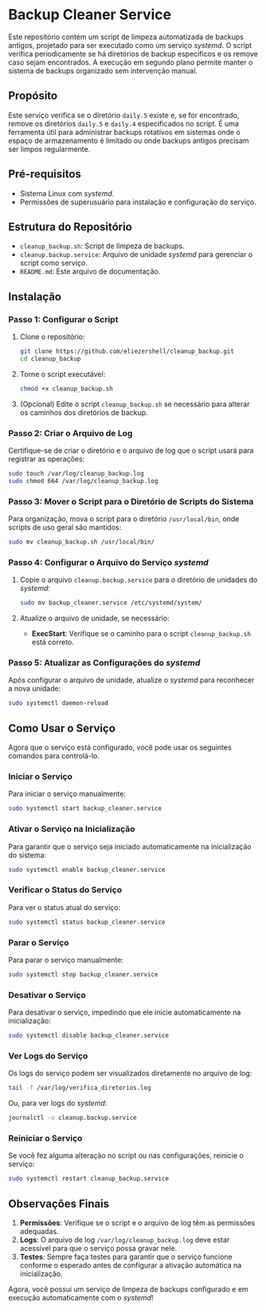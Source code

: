 # Backup Cleaner Service

Este repositório contém um script de limpeza automatizada de backups antigos, projetado para ser executado como um serviço *systemd*. O script verifica periodicamente se há diretórios de backup específicos e os remove caso sejam encontrados. A execução em segundo plano permite manter o sistema de backups organizado sem intervenção manual.

## Propósito

Este serviço verifica se o diretório `daily.5` existe e, se for encontrado, remove os diretórios `daily.5` e `daily.4` especificados no script. É uma ferramenta útil para administrar backups rotativos em sistemas onde o espaço de armazenamento é limitado ou onde backups antigos precisam ser limpos regularmente.

## Pré-requisitos

- Sistema Linux com *systemd*.
- Permissões de superusuário para instalação e configuração do serviço.

## Estrutura do Repositório

- `cleanup_backup.sh`: Script de limpeza de backups.
- `cleanup.backup.service`: Arquivo de unidade *systemd* para gerenciar o script como serviço.
- `README.md`: Este arquivo de documentação.

## Instalação

### Passo 1: Configurar o Script

1. Clone o repositório:

   ```bash
   git clone https://github.com/eliezershell/cleanup_backup.git
   cd cleanup_backup
   ```

2. Torne o script executável:

   ```bash
   chmod +x cleanup_backup.sh
   ```

3. (Opcional) Edite o script `cleanup_backup.sh` se necessário para alterar os caminhos dos diretórios de backup.

### Passo 2: Criar o Arquivo de Log

Certifique-se de criar o diretório e o arquivo de log que o script usará para registrar as operações:

```bash
sudo touch /var/log/cleanup_backup.log
sudo chmod 664 /var/log/cleanup_backup.log
```

### Passo 3: Mover o Script para o Diretório de Scripts do Sistema

Para organização, mova o script para o diretório `/usr/local/bin`, onde scripts de uso geral são mantidos:

```bash
sudo mv cleanup_backup.sh /usr/local/bin/
```

### Passo 4: Configurar o Arquivo do Serviço *systemd*

1. Copie o arquivo `cleanup.backup.service` para o diretório de unidades do *systemd*:

   ```bash
   sudo mv backup_cleaner.service /etc/systemd/system/
   ```

2. Atualize o arquivo de unidade, se necessário:

   - **ExecStart**: Verifique se o caminho para o script `cleanup_backup.sh` está correto.

### Passo 5: Atualizar as Configurações do *systemd*

Após configurar o arquivo de unidade, atualize o *systemd* para reconhecer a nova unidade:

```bash
sudo systemctl daemon-reload
```

## Como Usar o Serviço

Agora que o serviço está configurado, você pode usar os seguintes comandos para controlá-lo.

### Iniciar o Serviço

Para iniciar o serviço manualmente:

```bash
sudo systemctl start backup_cleaner.service
```

### Ativar o Serviço na Inicialização

Para garantir que o serviço seja iniciado automaticamente na inicialização do sistema:

```bash
sudo systemctl enable backup_cleaner.service
```

### Verificar o Status do Serviço

Para ver o status atual do serviço:

```bash
sudo systemctl status backup_cleaner.service
```

### Parar o Serviço

Para parar o serviço manualmente:

```bash
sudo systemctl stop backup_cleaner.service
```

### Desativar o Serviço

Para desativar o serviço, impedindo que ele inicie automaticamente na inicialização:

```bash
sudo systemctl disable backup_cleaner.service
```

### Ver Logs do Serviço

Os logs do serviço podem ser visualizados diretamente no arquivo de log:

```bash
tail -f /var/log/verifica_diretorios.log
```

Ou, para ver logs do *systemd*:

```bash
journalctl -u cleanup.backup.service
```

### Reiniciar o Serviço

Se você fez alguma alteração no script ou nas configurações, reinicie o serviço:

```bash
sudo systemctl restart cleanup_backup.service
```

## Observações Finais

1. **Permissões**: Verifique se o script e o arquivo de log têm as permissões adequadas.
2. **Logs**: O arquivo de log `/var/log/cleanup_backup.log` deve estar acessível para que o serviço possa gravar nele.
3. **Testes**: Sempre faça testes para garantir que o serviço funcione conforme o esperado antes de configurar a ativação automática na inicialização.

Agora, você possui um serviço de limpeza de backups configurado e em execução automaticamente com o *systemd*!
